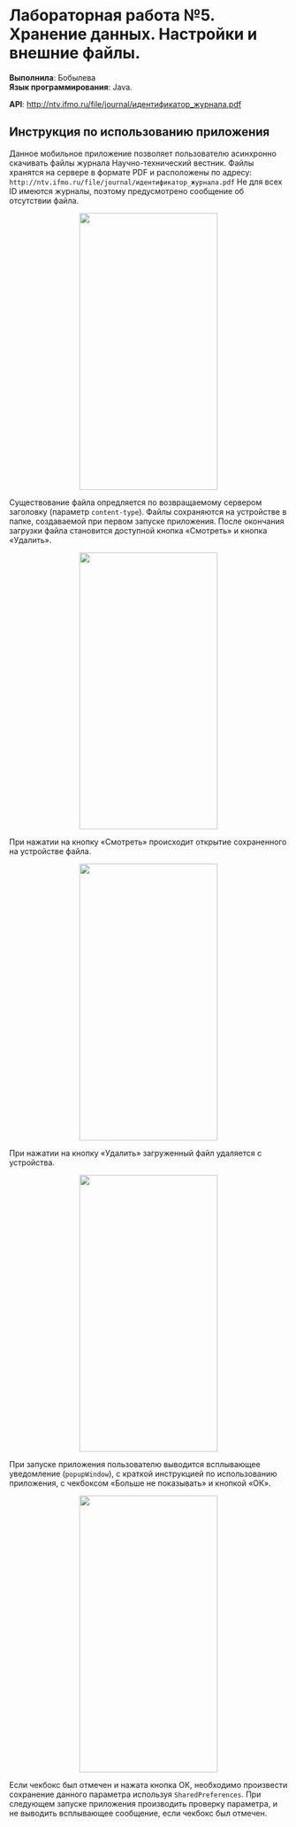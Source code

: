 # Лабораторная работа №5. Хранение данных. Настройки и внешние файлы.
**Выполнила**: Бобылева  
**Язык программирования**: Java.

**API**: http://ntv.ifmo.ru/file/journal/идентификатор_журнала.pdf

## Инструкция по использованию приложения
Данное мобильное приложение позволяет пользователю асинхронно скачивать файлы журнала Научно-технический вестник. Файлы хранятся на сервере в формате PDF и расположены по адресу: `http://ntv.ifmo.ru/file/journal/идентификатор_журнала.pdf`
Не для всех ID имеются журналы, поэтому предусмотрено сообщение об отсутствии файла. 
<p align="center">
<img src="https://github.com/vikussssssya/laba5/blob/master/5.6.png" width="250" height="500"> 
</p>

Существование файла опредляется по возвращаемому сервером заголовку (параметр `content-type`).
Файлы сохраняются на устройстве в папке, создаваемой при первом запуске приложения.
После окончания загрузки файла становится доступной кнопка «Смотреть» и кнопка «Удалить».
<p align="center">
<img src="https://github.com/vikussssssya/laba5/blob/master/5.3.png" width="250" height="500"> 
</p>

При нажатии на кнопку «Смотреть» происходит открытие сохраненного на устройстве файла. 
<p align="center">
<img src="https://github.com/vikussssssya/laba5/blob/master/5.4.png" width="250" height="500"> 
</p>

При нажатии на кнопку «Удалить» загруженный файл удаляется с устройства.
<p align="center">
<img src="https://github.com/vikussssssya/laba5/blob/master/5.5.png" width="250" height="500"> 
</p>

При запуске приложения пользователю выводится всплывающее уведомление (`popupWindow`), с краткой инструкцией по использованию приложения, с чекбоксом «Больше не показывать» и кнопкой «ОК».
<p align="center">
<img src="https://github.com/vikussssssya/laba5/blob/master/5.1.png" width="250" height="500"> 
</p>

Если чекбокс был отмечен и нажата кнопка ОК, необходимо произвести сохранение данного параметра используя `SharedPreferences`. При следующем запуске приложения производить проверку параметра, и не выводить всплывающее сообщение, если чекбокс был отмечен.
